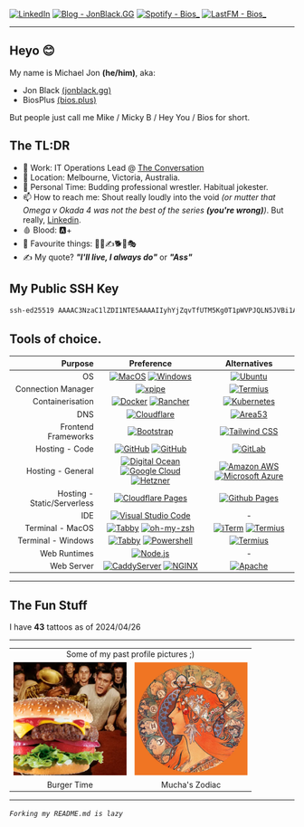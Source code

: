 <!-- I think this may be too much img lol
![Header](Profile/Assets/Images/Optimized/Other/header.webp) 
-->

[![LinkedIn](https://img.shields.io/badge/LinkedIn-byMichaelJon-2962FF?style=for-the-badge&logo=linkedin&logoColor=white)](https://www.linkedin.com/in/bymichaeljon)
[![Blog - JonBlack.GG](https://img.shields.io/badge/Blog%20-%20JonBlack.GG-000?style=for-the-badge&logo=hugo&logoColor=white)](https://jonblack.gg/)
[![Spotify - Bios_](https://img.shields.io/badge/Spotify-Bios__-00C300?&style=for-the-badge&logo=spotify&logoColor=white)](https://open.spotify.com/user/bios_)
[![LastFM - Bios_](https://img.shields.io/badge/LastFM%20-%20Bios__-D51007?style=for-the-badge&logo=last.fm&logoColor=white)](https://www.last.fm/user/Bios_)
<!-- [![GitHub](https://img.shields.io/badge/Github%20-%20BiosPlus%20-100000?style=for-the-badge&logo=github&logoColor=white)](https://github.com/BiosPlus) -->

---

## Heyo 😊

My name is Michael Jon **(he/him)**, aka:
- Jon Black [(jonblack.gg)](https://jonblack.gg)
- BiosPlus [(bios.plus)](https://bios.plus)

But people just call me Mike / Micky B / Hey You / Bios for short.

## The TL:DR

- 🏢 Work: IT Operations Lead @ [The Conversation](https://theconversation.com)
- 📍 Location: Melbourne, Victoria, Australia.
- 🤼 Personal Time: Budding professional wrestler. Habitual jokester.
- 📫 How to reach me: Shout really loudly into the void *(or mutter that Omega v Okada 4 was not the best of the series ***(you're wrong)***)*. But really, [Linkedin](https://www.linkedin.com/in/bymichaeljon).
- 🩸 Blood: 🅰️+
- 🎉 Favourite things: 🤼👺✍️🐕🍌🎭
- ✍️ My quote? ***"I'll live, I always do"*** or ***"Ass"***

## My Public SSH Key
```sh
ssh-ed25519 AAAAC3NzaC1lZDI1NTE5AAAAIIyhYjZqvTfUTM5Kg0T1pWVPJQLN5JVBi1AoqE1PKIC5
```

## Tools of choice.

| Purpose | Preference | Alternatives |
|---:|:---:|:---:|
| OS | [![MacOS](https://img.shields.io/badge/MacOS-000000?style=for-the-badge&logo=apple&logoColor=white)](https://www.apple.com/macos) [![Windows](https://img.shields.io/badge/Windows-0078D6?style=for-the-badge&logo=windows&logoColor=white)](https://www.microsoft.com/windows) | [![Ubuntu](https://img.shields.io/badge/Ubuntu-E95420?style=for-the-badge&logo=ubuntu&logoColor=white)](https://ubuntu.com) |
| Connection Manager | [![xpipe](https://img.shields.io/badge/xpipe-000000?style=for-the-badge&logo=xpipe&logoColor=white)](https://xpipe.io) | [![Termius](https://img.shields.io/badge/Termius-000000?style=for-the-badge&logo=termius&logoColor=white)](https://termius.com) |
| Containerisation | [![Docker](https://img.shields.io/badge/Docker-2CA5E0?style=for-the-badge&logo=docker&logoColor=white)](https://www.docker.com) [![Rancher](https://img.shields.io/badge/Rancher-0075A8?style=for-the-badge&logo=rancher&logoColor=white)](https://rancher.com) | [![Kubernetes](https://img.shields.io/badge/kubernetes-326ce5.svg?&style=for-the-badge&logo=kubernetes&logoColor=white)](https://kubernetes.io) |
| DNS | [![Cloudflare](https://img.shields.io/badge/Cloudflare-F38020?style=for-the-badge&logo=Cloudflare&logoColor=white)](https://www.cloudflare.com) | [![Area53](https://img.shields.io/badge/Area53-232F3E?style=for-the-badge&logo=Amazon%20AWS&logoColor=white)](https://aws.amazon.com/route53) |
| Frontend Frameworks | [![Bootstrap](https://img.shields.io/badge/Bootstrap-563D7C?style=for-the-badge&logo=bootstrap&logoColor=white)](https://getbootstrap.com) | [![Tailwind CSS](https://img.shields.io/badge/Tailwind_CSS-38B2AC?style=for-the-badge&logo=tailwind-css&logoColor=white)](https://tailwindcss.com) |
| Hosting - Code | [![GitHub](https://img.shields.io/badge/Github-2088FF?style=for-the-badge&logo=github&logoColor=white)](https://github.com) [![GitHub](https://img.shields.io/badge/Github_Actions-2088FF?style=for-the-badge&logo=github-actions&logoColor=white)](https://github.com/features/actions) | [![GitLab](https://img.shields.io/badge/GitLab-FCA121?style=for-the-badge&logo=gitlab&logoColor=white)](https://gitlab.com) |
| Hosting - General | [![Digital Ocean](https://img.shields.io/badge/Digital_Ocean-0080FF?style=for-the-badge&logo=DigitalOcean&logoColor=white)](https://www.digitalocean.com) [![Google Cloud](https://img.shields.io/badge/Google_Cloud-4285F4?style=for-the-badge&logo=google-cloud&logoColor=white)](https://cloud.google.com) [![Hetzner](https://img.shields.io/badge/Hetzner-D50C2D?style=for-the-badge&logo=hetzner&logoColor=white)](https://www.hetzner.com) | [![Amazon AWS](https://img.shields.io/badge/Amazon_AWS-FF9900?style=for-the-badge&logo=amazonaws&logoColor=white)](https://aws.amazon.com) [![Microsoft Azure](https://img.shields.io/badge/microsoft%20azure-0089D6?style=for-the-badge&logo=microsoft-azure&logoColor=white)](https://azure.microsoft.com) |
| Hosting - Static/Serverless | [![Cloudflare Pages](https://img.shields.io/badge/Cloudflare%20Pages-F38020?style=for-the-badge&logo=Cloudflare%20Pages&logoColor=white)](https://pages.cloudflare.com) | [![Github Pages](https://img.shields.io/badge/GitHub%20Pages-222222?style=for-the-badge&logo=GitHub%20Pages&logoColor=white)](https://pages.github.com)  |
| IDE | [![Visual Studio Code](https://img.shields.io/badge/Visual_Studio_Code-0078D4?style=for-the-badge&logo=visual%20studio%20code&logoColor=white)](https://code.visualstudio.com) | - |
| Terminal - MacOS | [![Tabby](https://img.shields.io/badge/Tabby-4D4D4D?style=for-the-badge&logo=tabby&logoColor=white)](https://tabby.sh) [![oh-my-zsh](https://img.shields.io/badge/oh--my--zsh-000000?style=for-the-badge&logo=ohmyzsh&logoColor=white)](https://ohmyz.sh) | [![iTerm](https://img.shields.io/badge/iTerm2-000000?style=for-the-badge&logo=iterm2&logoColor=white)](https://iterm2.com) [![Termius](https://img.shields.io/badge/Termius-000000?style=for-the-badge&logo=termius&logoColor=white)](https://termius.com)  |
| Terminal - Windows | [![Tabby](https://img.shields.io/badge/Tabby-4D4D4D?style=for-the-badge&logo=tabby&logoColor=white)](https://tabby.sh) [![Powershell](https://img.shields.io/badge/Powershell-000000?style=for-the-badge&logo=powershell&logoColor=white)](https://docs.microsoft.com/powershell) | [![Termius](https://img.shields.io/badge/Termius-000000?style=for-the-badge&logo=termius&logoColor=white)](https://termius.com)  |
| Web Runtimes | [![Node.js](https://img.shields.io/badge/Node%20js-339933?style=for-the-badge&logo=nodedotjs&logoColor=white)](https://nodejs.org) | - |
| Web Server | [![CaddyServer](https://img.shields.io/badge/CaddyServer-00ACD7?style=for-the-badge&logo=caddy&logoColor=white)](https://caddyserver.com) [![NGINX](https://img.shields.io/badge/NGINX-009639?style=for-the-badge&logo=nginx&logoColor=white)](https://www.nginx.com) | [![Apache](https://img.shields.io/badge/Apache-D22128?style=for-the-badge&logo=Apache&logoColor=white)](https://httpd.apache.org) |

---

## The Fun Stuff

I have **43** tattoos as of 2024/04/26

---

<table>
    <tr>
        <tr>
            <td colspan="2"><center>Some of my past profile pictures ;)</center></td>
        </tr>
    <tr>
        <td><img src="Profile/Assets/Images/Optimized/Profile_Pictures/burgertime.webp" alt="Burgertime!" width="200px"></td>
        <td><img src="Profile/Assets/Images/Optimized/Profile_Pictures/mucha_zodiac.webp" alt="Mucha_Zodiac" width="200px"></td>
    </tr>
    <tr>
        <td><center>Burger Time</center></td>
        <td><center>Mucha's Zodiac</center></td>
    </tr>
</table>

---

*```Forking my README.md is lazy```*

